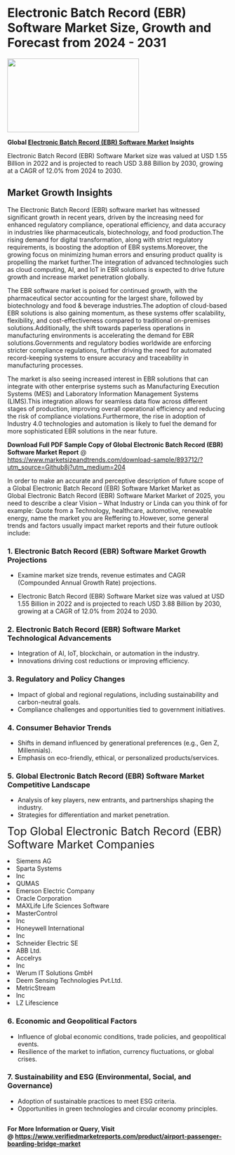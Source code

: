 <H1>Electronic Batch Record (EBR) Software Market Size, Growth and Forecast from 2024 - 2031</H1><img class="aligncenter size-medium wp-image-584254" src="https://thirdeyenews.in/wp-content/uploads/2024/09/Global-Market-Research-300x168.jpeg" alt="" width="300" height="168" /><p><strong>Global&nbsp;<a href="https://www.marketsizeandtrends.com/download-sample/893712/?utm_source=Github8j?utm_medium=204">Electronic Batch Record (EBR) Software Market</a> Insights</strong></p><p>Electronic Batch Record (EBR) Software Market size was valued at USD 1.55 Billion in 2022 and is projected to reach USD 3.88 Billion by 2030, growing at a CAGR of 12.0% from 2024 to 2030.</p><p><h2>Market Growth Insights</h2> <p>The Electronic Batch Record (EBR) software market has witnessed significant growth in recent years, driven by the increasing need for enhanced regulatory compliance, operational efficiency, and data accuracy in industries like pharmaceuticals, biotechnology, and food production.The rising demand for digital transformation, along with strict regulatory requirements, is boosting the adoption of EBR systems.Moreover, the growing focus on minimizing human errors and ensuring product quality is propelling the market further.The integration of advanced technologies such as cloud computing, AI, and IoT in EBR solutions is expected to drive future growth and increase market penetration globally.</p> <p>The EBR software market is poised for continued growth, with the pharmaceutical sector accounting for the largest share, followed by biotechnology and food & beverage industries.The adoption of cloud-based EBR solutions is also gaining momentum, as these systems offer scalability, flexibility, and cost-effectiveness compared to traditional on-premises solutions.Additionally, the shift towards paperless operations in manufacturing environments is accelerating the demand for EBR solutions.Governments and regulatory bodies worldwide are enforcing stricter compliance regulations, further driving the need for automated record-keeping systems to ensure accuracy and traceability in manufacturing processes.</p> <p>The market is also seeing increased interest in EBR solutions that can integrate with other enterprise systems such as Manufacturing Execution Systems (MES) and Laboratory Information Management Systems (LIMS).This integration allows for seamless data flow across different stages of production, improving overall operational efficiency and reducing the risk of compliance violations.Furthermore, the rise in adoption of Industry 4.0 technologies and automation is likely to fuel the demand for more sophisticated EBR solutions in the near future.</p> <p><span class=""><strong>Download Full PDF Sample Copy of Global Electronic Batch Record (EBR) Software Market Report</strong> @ <a href="https://www.marketsizeandtrends.com/download-sample/893712/?utm_source=Github8j?utm_medium=204" target="_blank">https://www.marketsizeandtrends.com/download-sample/893712/?utm_source=Github8j?utm_medium=204</a></span></p><p>In order to make an accurate and perceptive description of future scope of a Global&nbsp;Electronic Batch Record (EBR) Software Market Market as Global&nbsp;Electronic Batch Record (EBR) Software Market Market of 2025, you need to describe a clear Vision &ndash; What Industry or Linda can you think of for example: Quote from a Technology, healthcare, automotive, renewable energy, name the market you are Reffering to.However, some general trends and factors usually impact market reports and their future outlook include:</p><h3>1.&nbsp;<strong>Electronic Batch Record (EBR) Software Market Growth Projections</strong></h3><ul><li>Examine market size trends, revenue estimates and CAGR (Compounded Annual Growth Rate) projections.</li><li><p>Electronic Batch Record (EBR) Software Market size was valued at USD 1.55 Billion in 2022 and is projected to reach USD 3.88 Billion by 2030, growing at a CAGR of 12.0% from 2024 to 2030.</p></li></ul><h3>2.&nbsp;<strong>Electronic Batch Record (EBR) Software Market Technological Advancements</strong></h3><ul><li>Integration of AI, IoT, blockchain, or automation in the industry.</li><li>Innovations driving cost reductions or improving efficiency.</li></ul><h3>3.&nbsp;<strong>Regulatory and Policy Changes</strong></h3><ul><li>Impact of global and regional regulations, including sustainability and carbon-neutral goals.</li><li>Compliance challenges and opportunities tied to government initiatives.</li></ul><h3>4.&nbsp;<strong>Consumer Behavior Trends</strong></h3><ul><li>Shifts in demand influenced by generational preferences (e.g., Gen Z, Millennials).</li><li>Emphasis on eco-friendly, ethical, or personalized products/services.</li></ul><h3>5.&nbsp;<strong>Global Electronic Batch Record (EBR) Software Market Competitive Landscape</strong></h3><ul><li>Analysis of key players, new entrants, and partnerships shaping the industry.</li><li>Strategies for differentiation and market penetration.</li></ul><p data-pm-slice="1 1 []"><span style="color: inherit; font-family: inherit; font-size: 25px;">Top Global Electronic Batch Record (EBR) Software Market Companies</span></p><div class="" data-test-id=""><p><li>Siemens AG</li><li> Sparta Systems</li><li> Inc</li><li> QUMAS</li><li> Emerson Electric Company</li><li> Oracle Corporation</li><li> MAXLife Life Sciences Software</li><li> MasterControl</li><li> Inc</li><li> Honeywell International</li><li> Inc</li><li> Schneider Electric SE</li><li> ABB Ltd.</li><li> Accelrys</li><li> Inc</li><li> Werum IT Solutions GmbH</li><li> Deem Sensing Technologies Pvt.Ltd.</li><li> MetricStream</li><li> Inc</li><li> LZ Lifescience</li></p></div><h3>6.&nbsp;<strong>Economic and Geopolitical Factors</strong></h3><ul><li>Influence of global economic conditions, trade policies, and geopolitical events.</li><li>Resilience of the market to inflation, currency fluctuations, or global crises.</li></ul><h3>7.&nbsp;<strong>Sustainability and ESG (Environmental, Social, and Governance)</strong></h3><ul><li>Adoption of sustainable practices to meet ESG criteria.</li><li>Opportunities in green technologies and circular economy principles.</li></ul><h2><strong style="font-size: 14px;">For More Information or Query, Visit @&nbsp;</strong><a style="background-color: #ffffff; font-size: 14px;" href="https://www.marketsizeandtrends.com/report/electronic-batch-record-ebr-software-market-/" target="_blank">https://www.verifiedmarketreports.com/product/airport-passenger-boarding-bridge-market</a></h2>